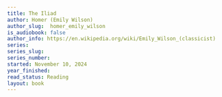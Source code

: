 ```yaml
---
title: The Iliad
author: Homer (Emily Wilson)
author_slug:  homer_emily_wilson
is_audiobook: false
author_info: https://en.wikipedia.org/wiki/Emily_Wilson_(classicist)
series:  
series_slug: 
series_number: 
started: November 10, 2024
year_finished: 
read_status: Reading
layout: book
---
```

